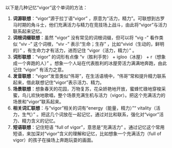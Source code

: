 以下是几种记忆“vigor”这个单词的方法：
1. **词源联想**：“vigor”源于拉丁语“vigor” ，原意为“活力，精力”。可联想到古罗马时期的角斗士，他们充满活力与精力在竞技场上战斗，由此将“vigor”与活力联系起来记忆。
2. **词根词缀联想**：虽然 “vigor” 没有常见的词根词缀，但可以将 “vig -” 看作类似 “viv -” 这个词根，“viv -” 表示“生命；生存” ，比如“vivid（生动的，鲜明的）” ，有生命力才有活力，进而记住 “vigor（活力，精力）” 。
3. **词形联想**：“vigor” 的词形有点像 “v（胜利手势） + igloo（冰屋） + r（想象成一个奔跑的人）” 。想象一个人站在代表胜利的冰屋旁活力满满地奔跑，由此记住 “vigor” 有活力之意。
4. **发音联想**：“vigor”发音类似“伟哥”，在生活语境中，“伟哥”常和提升精力联系起来，借此联想记住“vigor”表示活力、精力。
5. **场景联想**：想象春天的花园，万物复苏，花朵娇艳地开放，蜜蜂忙碌地穿梭采蜜，鸟儿欢快地歌唱，整个场景充满生机与活力（vigor）。把这个充满活力的场景和“vigor”联系起来。
6. **相关词汇联想**：与“vigor”相关的词有“energy（能量，精力）”“ vitality（活力，生气）” 。把这几个词放在一起记忆，通过对比和联系，强化对“vigor”活力、精力含义的记忆。
7. **短语联想**：记住短语 “full of vigor”，意思是“充满活力” 。通过记忆这个常用短语，来加深对“vigor”含义的理解和记忆，比如想象一个充满活力（full of vigor）的孩子在操场上奔跑玩耍的画面。 
